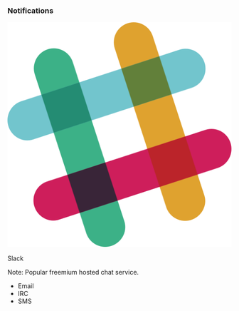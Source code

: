 ### Notifications

![slack logo](img/slack.svg) <!-- .element: style="box-shadow:none;height:4.75em;background-color:inherit;border:0" -->

Slack

Note:
Popular freemium hosted chat service.

* Email
* IRC
* SMS
